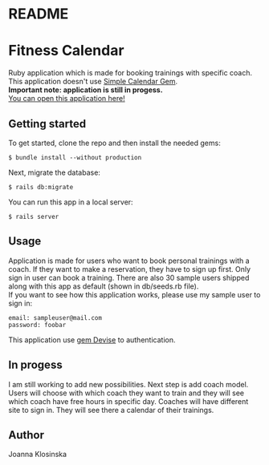 # README

# Fitness Calendar

Ruby application which is made for booking trainings with specific coach. This application doesn't use [Simple Calendar Gem](https://github.com/excid3/simple_calendar).<br>
<b>Important note: application is still in progess.</b>
<br>
[You can open this application here!](https://serene-crag-71591.herokuapp.com/)

## Getting started
To get started, clone the repo and then install the needed gems:
```
$ bundle install --without production
```
Next, migrate the database:
```
$ rails db:migrate
```
You can run this app in a local server:
```
$ rails server
```

## Usage
Application is made for users who want to book personal trainings with a coach. If they want to make a reservation, they have to sign up first. Only sign in user can book a training. There are also 30 sample users shipped along with this app as default (shown in db/seeds.rb file).<br>
If you want to see how this application works, please use my sample user to sign in:
```
email: sampleuser@mail.com
password: foobar
```
This application use [gem Devise](https://github.com/heartcombo/devise) to authentication.

## In progess
I am still working to add new possibilities. Next step is add coach model. Users will choose with which coach they want to train and they will see which coach have free hours in specific day. Coaches will have different site to sign in. They will see there a calendar of their trainings.

## Author
Joanna Klosinska
